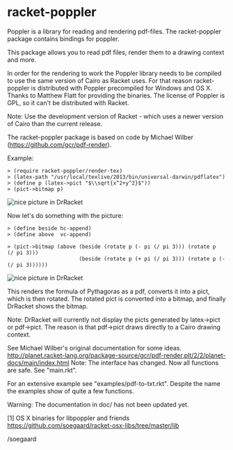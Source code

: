 racket-poppler
==============

Poppler is a library for reading and rendering pdf-files.
The racket-poppler package contains bindings for poppler.

This package allows you to read pdf files, render them to
a drawing context and more.

In order for the rendering to work the Poppler library needs
to be compiled to use the same version of Cairo as Racket uses.
For that reason racket-poppler is distributed with Poppler 
precompiled for Windows and OS X. Thanks to Matthew Flatt for 
providing the binaries. The license of Poppler is GPL,
so it can't be distributed with Racket.

Note:  Use the development version of Racket - which uses a newer
       version of Cairo than the current release.

The racket-poppler package is based on code by Michael Wilber 
(https://github.com/gcr/pdf-render).

Example:

    > (require racket-poppler/render-tex)
    > (latex-path "/usr/local/texlive/2013/bin/universal-darwin/pdflatex")
    > (define p (latex->pict "$\\sqrt{x^2+y^2}$"))
    > (pict->bitmap p)

![nice picture in DrRacket](http://i.imgur.com/HiHFAQ1.png)

Now let's do something with the picture:

    > (define beside hc-append)
    > (define above  vc-append)

    > (pict->bitmap (above (beside (rotate p (- pi (/ pi 3))) (rotate p    (/ pi 3)))
                           (beside (rotate p (+ pi (/ pi 3))) (rotate p (- (/ pi 3))))))

![nice picture in DrRacket](http://i.imgur.com/LT9j8cl.png)

This renders the formula of Pythagoras as a pdf, converts it into 
a pict, which is then rotated. The rotated pict is converted into
a bitmap, and finally DrRacket shows the bitmap.

Note: DrRacket will currently not display the picts generated 
by latex->pict or pdf->pict. The reason is that pdf->pict draws
directly to a Cairo drawing context.

See Michael Wilber's original documentation for some ideas.
http://planet.racket-lang.org/package-source/gcr/pdf-render.plt/2/2/planet-docs/main/index.html
Note: The interface has changed. Now all functions are safe. See "main.rkt".

For an extensive example see "examples/pdf-to-txt.rkt".
Despite the name the examples show of quite a few functions.

Warning: The documentation in doc/ has not been updated yet.

[1] OS X binaries for libpoppler and friends
    https://github.com/soegaard/racket-osx-libs/tree/master/lib

/soegaard


